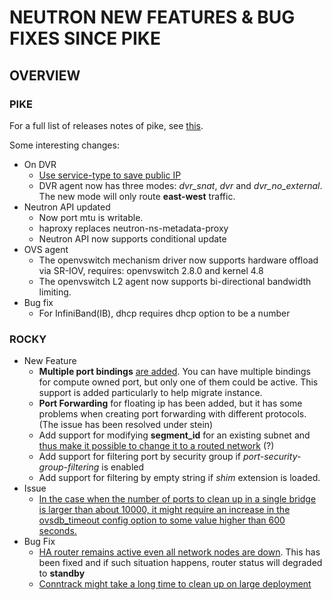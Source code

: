 # NEUTRON NEW FEATURES & BUG FIXES SINCE PIKE

## OVERVIEW

### PIKE

For a full list of releases notes of pike, see [this](https://docs.openstack.org/releasenotes/neutron/pike.html).

Some interesting changes:

* On DVR
  * [Use service-type to save public IP](https://docs.openstack.org/neutron/latest/admin/config-service-subnets.html)
  * DVR agent now has three modes: *dvr_snat*, *dvr* and *dvr_no_external*. The new mode will only route **east-west** traffic.
* Neutron API updated
  * Now port mtu is writable.
  * haproxy replaces neutron-ns-metadata-proxy
  * Neutron API now supports conditional update
* OVS agent
  * The openvswitch mechanism driver now supports hardware offload via SR-IOV, requires: openvswitch 2.8.0 and kernel 4.8
  * The openvswitch L2 agent now supports bi-directional bandwidth limiting.
* Bug fix
  * For InfiniBand(IB), dhcp requires dhcp option to be a number

### ROCKY

* New Feature
  * **Multiple port bindings** [are added](https://docs.openstack.org/releasenotes/neutron/rocky.html#new-features). You can have multiple bindings for compute owned port, but only one of them could be active. This support is added particularly to help migrate instance.
  * **Port Forwarding** for floating ip has been added, but it has some problems when creating port forwarding with different protocols. (The issue has been resolved under stein)
  * Add support for modifying **segment_id** for an existing subnet and [thus make it possible to change it to a routed network](https://docs.openstack.org/releasenotes/neutron/rocky.html#new-features) (?)
  * Add support for filtering port by security group if *port-security-group-filtering* is enabled
  * Add support for filtering by empty string if *shim* extension is loaded.
* Issue
  * [In the case when the number of ports to clean up in a single bridge is larger than about 10000, it might require an increase in the ovsdb_timeout config option to some value higher than 600 seconds.](https://docs.openstack.org/releasenotes/neutron/rocky.html#known-issues)
* Bug Fix
  * [HA router remains active even all network nodes are down](https://bugs.launchpad.net/neutron/+bug/1682145). This has been fixed and if such situation happens, router status will degraded to **standby**
  * [Conntrack might take a long time to clean up on large deployment](https://bugs.launchpad.net/neutron/+bug/1745468)
